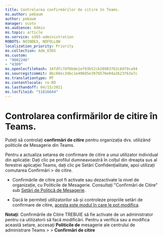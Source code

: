 ```yaml
---
title: Controlarea confirmărilor de citire în Teams.
ms.author: pebaum
author: pebaum
manager: scotv
ms.audience: Admin
ms.topic: article
ms.service: o365-administration
ROBOTS: NOINDEX, NOFOLLOW
localization_priority: Priority
ms.collection: Adm_O365
ms.custom:
- "9002246"
- "4369"
ms.openlocfilehash: 34fdfc7df6bde1ef93b52cb20983762c8d79ca94
ms.sourcegitcommit: 8bc60ec34bc1e40685e3976576e04a2623f63a7c
ms.translationtype: MT
ms.contentlocale: ro-RO
ms.lasthandoff: 04/15/2021
ms.locfileid: "51816644"
---
```

# <a name="controlling-read-receipts-in-teams"></a>Controlarea confirmărilor de citire în Teams.

Puteți să controlați **confirmări de citire** pentru organizația dvs. utilizând politicile de Mesagerie din Teams.

Pentru a actualiza setarea de confirmare de citire a unui utilizator individual din aplicație: Dați clic pe profilul dumneavoastră în colțul din dreapta sus al ferestrei aplicației Teams, dați clic pe Setări Confidențialitate, apoi utilizați comutarea Confirmări  >   de citire. 

- Confirmările de citire pot fi activate sau dezactivate la nivel de organizație, cu Politicile de Mesagerie. Consultați "Confirmări de Citire" sub [Setări de Politică de Mesagerie](https://docs.microsoft.com/microsoftteams/messaging-policies-in-teams#messaging-policy-settings).

- Dacă le permiteți utilizatorilor să-și controleze propriile setări de confirmare de citire, [acesta este modul în care le pot modifica](https://docs.microsoft.com/microsoftteams/messaging-policies-in-teams#messaging-policy-settings). 

**Notați**: Confirmările de Citire TREBUIE să fie activate de un administrator pentru ca utilizatorii să facă modificări. Pentru a verifica sau a modifica această setare, accesați **Politicile de** mesagerie ale centrului de administrare Teams >    >  **Confirmări de citire**
